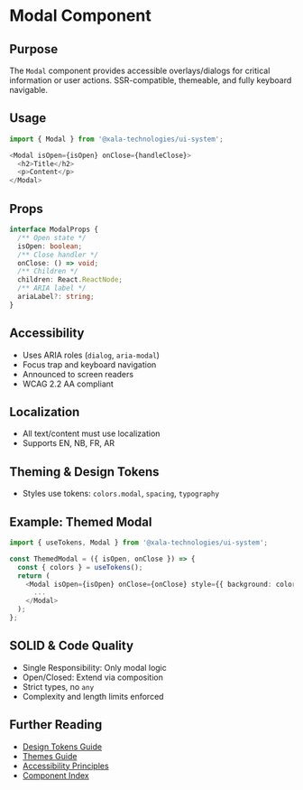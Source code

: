 # Modal Component

## Purpose
The `Modal` component provides accessible overlays/dialogs for critical information or user actions. SSR-compatible, themeable, and fully keyboard navigable.

## Usage
```typescript
import { Modal } from '@xala-technologies/ui-system';

<Modal isOpen={isOpen} onClose={handleClose}>
  <h2>Title</h2>
  <p>Content</p>
</Modal>
```

## Props
```typescript
interface ModalProps {
  /** Open state */
  isOpen: boolean;
  /** Close handler */
  onClose: () => void;
  /** Children */
  children: React.ReactNode;
  /** ARIA label */
  ariaLabel?: string;
}
```

## Accessibility
- Uses ARIA roles (`dialog`, `aria-modal`)
- Focus trap and keyboard navigation
- Announced to screen readers
- WCAG 2.2 AA compliant

## Localization
- All text/content must use localization
- Supports EN, NB, FR, AR

## Theming & Design Tokens
- Styles use tokens: `colors.modal`, `spacing`, `typography`

## Example: Themed Modal
```typescript
import { useTokens, Modal } from '@xala-technologies/ui-system';

const ThemedModal = ({ isOpen, onClose }) => {
  const { colors } = useTokens();
  return (
    <Modal isOpen={isOpen} onClose={onClose} style={{ background: colors.modal.background }}>
      ...
    </Modal>
  );
};
```

## SOLID & Code Quality
- Single Responsibility: Only modal logic
- Open/Closed: Extend via composition
- Strict types, no `any`
- Complexity and length limits enforced

## Further Reading
- [Design Tokens Guide](../design-tokens.md)
- [Themes Guide](../themes.md)
- [Accessibility Principles](../architecture.md)
- [Component Index](./README.md)
